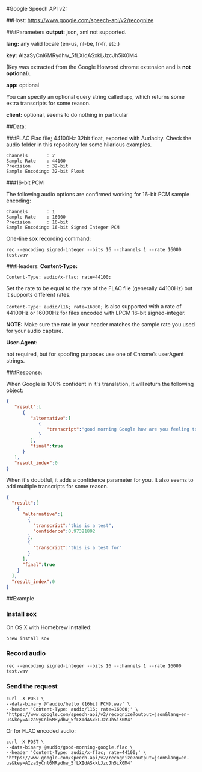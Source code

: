 #Google Speech API v2:

##Host:
https://www.google.com/speech-api/v2/recognize

###Parameters
**output:** json, xml not supported.

**lang:** any valid locale (en-us, nl-be, fr-fr, etc.)

**key:** AIzaSyCnl6MRydhw_5fLXIdASxkLJzcJh5iX0M4

(Key was extracted from the Google Hotword chrome extension and is **not optional**).

**app:** optional

You can specify an optional query string called ```app```, which returns some extra transcripts for some reason.

**client:** optional, seems to do nothing in particular

##Data:

###FLAC
Flac file; 44100Hz 32bit float, exported with Audacity. Check the audio folder in this repository for some hilarious examples.

```
Channels       : 2
Sample Rate    : 44100
Precision      : 32-bit
Sample Encoding: 32-bit Float
```

###16-bit PCM

The following audio options are confirmed working for 16-bit PCM sample encoding:

```
Channels       : 1
Sample Rate    : 16000
Precision      : 16-bit
Sample Encoding: 16-bit Signed Integer PCM
```

One-line sox recording command:

`rec --encoding signed-integer --bits 16 --channels 1 --rate 16000 test.wav`

###Headers:
**Content-Type:**

```Content-Type: audio/x-flac; rate=44100;```

Set the rate to be equal to the rate of the FLAC file (generally 44100Hz) but it supports different rates.

```Content-Type: audio/l16; rate=16000;``` is also supported with a rate of 44100Hz or 16000Hz for files encoded with LPCM 16-bit signed-integer.

**NOTE:** Make sure the rate in your header matches the sample rate you used for your audio capture.

**User-Agent:**

not required, but for spoofing purposes use one of Chrome’s userAgent strings.

###Response:

When Google is 100% confident in it's translation, it will return the following object:

```JSON
{
   "result":[
      {
         "alternative":[
            {
               "transcript":"good morning Google how are you feeling today"
            }
         ],
         "final":true
      }
   ],
   "result_index":0
}
```

When it's doubtful, it adds a confidence parameter for you. It also seems to add multiple transcripts for some reason.

```JSON
{
  "result":[
    {
      "alternative":[
        {
          "transcript":"this is a test",
          "confidence":0.97321892
        },
        {
          "transcript":"this is a test for"
        }
      ],
      "final":true
    }
  ],
  "result_index":0
}
```

##Example

### Install sox

On OS X with Homebrew installed:

`brew install sox`

### Record audio

`rec --encoding signed-integer --bits 16 --channels 1 --rate 16000 test.wav`

### Send the request

```
curl -X POST \
--data-binary @'audio/hello (16bit PCM).wav' \
--header 'Content-Type: audio/l16; rate=16000;' \
'https://www.google.com/speech-api/v2/recognize?output=json&lang=en-us&key=AIzaSyCnl6MRydhw_5fLXIdASxkLJzcJh5iX0M4'
```

Or for FLAC encoded audio:

```
curl -X POST \
--data-binary @audio/good-morning-google.flac \
--header 'Content-Type: audio/x-flac; rate=44100;' \
'https://www.google.com/speech-api/v2/recognize?output=json&lang=en-us&key=AIzaSyCnl6MRydhw_5fLXIdASxkLJzcJh5iX0M4'
```
